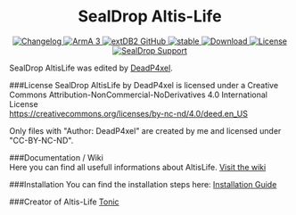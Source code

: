 <h1 align="center">SealDrop Altis-Life</h1>
<p align="center">
    <a href="https://github.com/DeadP4xel/SealDrop-AltisLife">
        <img src="https://img.shields.io/badge/version-3.1.4.8-blue.svg" alt="Changelog" />
    </a>
    <a href="https://arma3.com">
        <img src="https://img.shields.io/badge/arma3-1.56-red.svg" alt="ArmA 3" />
    </a>
    <a href="https://github.com/Torndeco/extDB2">
        <img src="https://img.shields.io/badge/extDB2-70-yellow.svg" alt="extDB2 GitHub" />
    </a>
    <a href="https://github.com/DeadP4xel/SealDrop-KotH">
        <img src="https://img.shields.io/badge/release-stable-orange.svg" alt="stable" />
    </a>
    <a href="https://github.com/DeadP4xel/SealDrop-AltisLife/archive/master.zip">
        <img src="https://img.shields.io/badge/download-22 MB-bc0092.svg" alt="Download" />
    </a>
    <a href="https://creativecommons.org/licenses/by-nc-nd/4.0/deed.en_US">
        <img src="https://img.shields.io/badge/license-CC--BY--NC--ND-4CB697.svg" alt="License" />
    </a>
    <a href="https://support.sealdrop.de">
        <img src="https://img.shields.io/badge/support-support.sealdrop.de-green.svg" alt="SealDrop Support" />
    </a>
</p>

SealDrop AltisLife was edited by [DeadP4xel](https://github.com/DeadP4xel).

###License
SealDrop AltisLife by DeadP4xel is licensed under a Creative Commons Attribution-NonCommercial-NoDerivatives 4.0 International License</br>
https://creativecommons.org/licenses/by-nc-nd/4.0/deed.en_US</br>

Only files with "Author: DeadP4xel" are created by me and licensed under "CC-BY-NC-ND".

###Documentation / Wiki</br>
Here you can find all usefull informations about AltisLife. [Visit the wiki](https://github.com/DeadP4xel/SealDrop-AltisLife/wiki)

###Installation
You can find the installation steps here: [Installation Guide](https://github.com/DeadP4xel/SealDrop-AltisLife/wiki)

###Creator of Altis-Life
[Tonic](https://github.com/TAWTonic)
